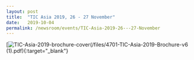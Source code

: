 ```yaml
---
layout: post
title:  "TIC Asia 2019, 26 - 27 November"
date:   2019-10-04
permalink: /newsroom/events/TIC-Asia-2019-26---27-November
---
```


[![TIC-Asia-2019-brochure-cover](/images/press-release/photos/TIC-Asia-2019.png)(/files/4701-TIC-Asia-2019-Brochure-v6 (1).pdf){:target="_blank"}





